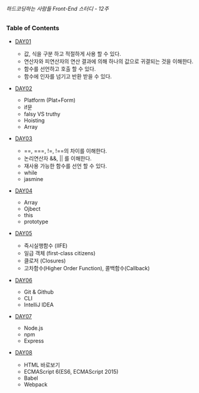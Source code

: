 ###### 하드코딩하는 사람들 Front-End 스터디 - 12주

### Table of Contents

- [DAY01](./DAY01/README.md)<br>
	- 값, 식을 구분 하고 적절하게 사용 할 수 있다. <br>
	- 연산자와 피연산자의 연산 결과에 의해 하나의 값으로 귀결되는 것을 이해한다.<br>
	- 함수를 선언하고 호출 할 수 있다. <br>
	- 함수에 인자를 넘기고 반환 받을 수 있다. <br>

- [DAY02](./DAY02/README.md)<br>
	- Platform (Plat+Form) <br>
	- if문 <br>
	- falsy VS truthy <br>
	- Hoisting <br>
	- Array <br>

- [DAY03](./DAY03/README.md)<br>
    - ==, ===, !=, !==의 차이를 이해한다.<br>
    - 논리연산자 &&, || 를 이해한다.<br>
    - 재사용 가능한 함수를 선언 할 수 있다.<br>
    - while<br>
    - jasmine<br>

- [DAY04](./DAY04/README.md)<br>
    - Array<br>
    - Ojbect<br>
    - this<br>
    - prototype<br>

- [DAY05](./DAY05/README.md)<br>
    - 즉시실행함수 (IIFE)<br>
    - 일급 객체 (first-class citizens)<br>
    - 클로저 (Closures)<br>
    - 고차함수(Higher Order Function), 콜백함수(Callback)<br>

- [DAY06](./DAY06/README.md)<br>
	- Git & Github
	- CLI
	- IntelliJ IDEA

- [DAY07](./DAY07/README.md)<br>
	- Node.js
	- npm
	- Express

- [DAY08](./DAY08/README.md)<br>
	- HTML 바로보기
	- ECMAScript 6(ES6, ECMAScript 2015)
	- Babel
	- Webpack
